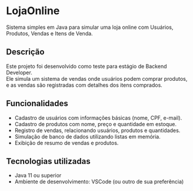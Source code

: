 # LojaOnline

Sistema simples em Java para simular uma loja online com Usuários, Produtos, Vendas e Itens de Venda.

## Descrição

Este projeto foi desenvolvido como teste para estágio de Backend Developer.  
Ele simula um sistema de vendas onde usuários podem comprar produtos, e as vendas são registradas com detalhes dos itens comprados.

## Funcionalidades

- Cadastro de usuários com informações básicas (nome, CPF, e-mail).
- Cadastro de produtos com nome, preço e quantidade em estoque.
- Registro de vendas, relacionando usuários, produtos e quantidades.
- Simulação de banco de dados utilizando listas em memória.
- Exibição de resumo de vendas e produtos.

## Tecnologias utilizadas

- Java 11 ou superior
- Ambiente de desenvolvimento: VSCode (ou outro de sua preferência)
